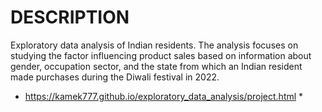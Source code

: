 # DESCRIPTION
Exploratory data analysis of Indian residents. The analysis focuses on studying the factor influencing product sales based on information about gender, occupation sector, and the state from which an Indian resident made purchases during the Diwali festival in 2022. 
* https://kamek777.github.io/exploratory_data_analysis/project.html *
